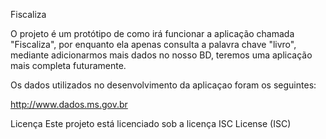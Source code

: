 Fiscaliza

O projeto é um protótipo de como irá funcionar a aplicação chamada "Fiscaliza", por enquanto ela apenas consulta a palavra chave "livro", mediante adicionarmos mais dados no nosso BD, teremos uma aplicação mais completa futuramente. 


Os dados utilizados no desenvolvimento da aplicaçao foram os seguintes:

http://www.dados.ms.gov.br


Licença
Este projeto está licenciado sob a licença ISC License (ISC)
